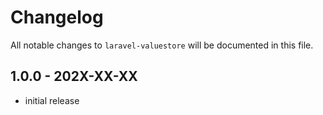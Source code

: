 # Changelog

All notable changes to `laravel-valuestore` will be documented in this file.

## 1.0.0 - 202X-XX-XX

- initial release
